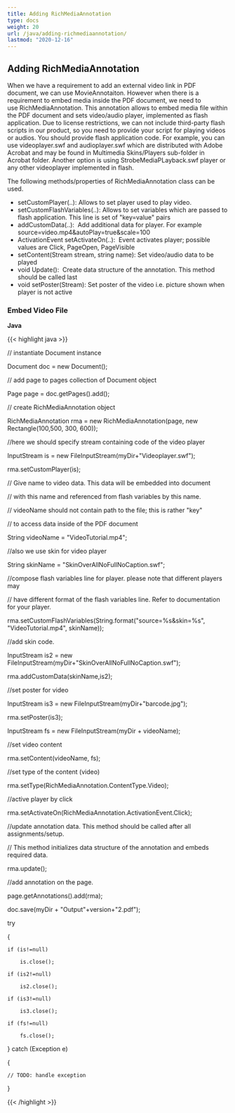 ```yaml
---
title: Adding RichMediaAnnotation
type: docs
weight: 20
url: /java/adding-richmediaannotation/
lastmod: "2020-12-16"
---
```



## **Adding RichMediaAnnotation**


When we have a requirement to add an external video link in PDF document, we can use MovieAnnotaiton. However when there is a requirement to embed media inside the PDF document, we need to use RichMediaAnnotation. This annotation allows to embed media file within the PDF document and sets video/audio player, implemented as flash application. Due to license restrictions, we can not include third-party flash scripts in our product, so you need to provide your script for playing videos or audios. You should provide flash application code. For example, you can use videoplayer.swf and audioplayer.swf which are distributed with Adobe Acrobat and may be found in Multimedia Skins/Players sub-folder in Acrobat folder. Another option is using StrobeMediaPLayback.swf player or any other videoplayer implemented in flash.

The following methods/properties of RichMediaAnnotation class can be used.

- setCustomPlayer(..): Allows to set player used to play video. 
- setCustomFlashVariables(..): Allows to set variables which are passed to flash application. This line is set of "key=value" pairs
- addCustomData(..):  Add additional data for player. For example source=video.mp4&autoPlay=true&scale=100
- ActivationEvent setActivateOn(..):  Event activates player; possible values are Click, PageOpen, PageVisible
- setContent(Stream stream, string name): Set video/audio data to be played
- void Update():  Create data structure of the annotation. This method should be called last 
- void setPoster(Stream): Set poster of the video i.e. picture shown when player is not active
### **Embed Video File**
**Java**

{{< highlight java >}}

 // instantiate Document instance

Document doc = new Document();


// add page to pages collection of Document object

Page page = doc.getPages().add();


// create RichMediaAnnotation object

RichMediaAnnotation rma = new RichMediaAnnotation(page, new Rectangle(100,500, 300, 600));


//here we should specify stream containing code of the video player

InputStream is = new FileInputStream(myDir+"Videoplayer.swf");

rma.setCustomPlayer(is);


// Give name to video data. This data will be embedded into document 

// with this name and referenced from flash variables by this name. 

// videoName should not contain path to the file; this is rather "key" 

// to access data inside of the PDF document

String videoName = "VideoTutorial.mp4";


//also we use skin for video player

String skinName = "SkinOverAllNoFullNoCaption.swf";


//compose flash variables line for player. please note that different players may 

// have different format of the flash variables line. Refer to documentation for your player.

rma.setCustomFlashVariables(String.format("source=%s&skin=%s", "VideoTutorial.mp4", skinName));


//add skin code. 

InputStream is2 = new FileInputStream(myDir+"SkinOverAllNoFullNoCaption.swf");

rma.addCustomData(skinName,is2);


//set poster for video

InputStream is3 = new FileInputStream(myDir+"barcode.jpg");

rma.setPoster(is3);


InputStream fs = new FileInputStream(myDir + videoName);

//set video content

rma.setContent(videoName, fs);


//set type of the content (video)

rma.setType(RichMediaAnnotation.ContentType.Video);


//active player by click

rma.setActivateOn(RichMediaAnnotation.ActivationEvent.Click);


//update annotation data. This method should be called after all assignments/setup. 

// This method initializes data structure of the annotation and embeds required data. 

rma.update();


//add annotation on the page.

page.getAnnotations().add(rma);


doc.save(myDir + "Output"+version+"2.pdf");

try

{

    if (is!=null)

        is.close();

    if (is2!=null)

        is2.close();

    if (is3!=null)

        is3.close();

    if (fs!=null)

        fs.close();

} catch (Exception e)

{

    // TODO: handle exception

}

{{< /highlight >}}


